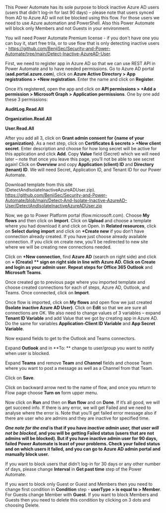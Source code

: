 This Power Automate has its sole purpose to block inactive Azure AD users (users that didn't log-in for last 90 days) – please note that users synced from AD to Azure AD will not be blocked using this flow. For those users we need to use Azure automation and PowerShell. Also this Power Automate will block only Members and not Guests in your environment. 

You will need Power Automate Premium license - if you don't have one you can buy it, start free trila, or to use flow that is only detecting inactive users - https://github.com/BenjiSec/Security-and-Power-Automate/tree/main/Detect-Inactive-AzureAD-User.

First, we need to register app in Azure AD so that we can use REST API in Power Automate and to have needed permissions. Go to Azure AD portal (**aad.portal.azure.com**), click on **Azure Active Directory > App registrations > +New registration**. Enter the name and click on **Register**.

Once it’s registered, open the app and click on **API permissions > +Add a permission > Microsoft Graph > Application permissions**. One by one add these 3 permissions:

**AuditLog.Read.All**

**Organization.Read.All**

**User.Read.All**

After you add all 3, click on **Grant admin consent for {name of your organization}**.
As a next step, click on **Certificates & secrets > +New client secret**. Enter description and choose for how long secret will be active for this application and click **Add**. Copy **Value** field (Secret) which we will need later – note that once you leave this page, you’ll not be able to see secret again!
Click on **Overview** and copy **Application (client) ID** and **Directory (tenant) ID**.
We will need Secret, Application ID, and Tenant ID for our Power Automate.

Download template from this site (DetectAndIsolateInactiveAzureADUser.zip). https://github.com/BenjiSec/Security-and-Power-Automate/blob/main/Detect-And-Isolate-Inactive-AzureAD-User/DetectAndIsolateInactiveAzureADUser.zip

Now, we go to Power Platform portal (flow.microsoft.com). Choose **My flows** and then click on **Import**. Click on **Upload** and choose a template where you had download it and click on Open. In **Related resources**, click on **Select during import** and click on **+Create new** if you don’t have connection already created. If you have just choose already available connection. If you click on create new, you’ll be redirected to new site where we will be creating new connections needed. 	

Click on **+New connection**, find **Azure AD** (search on right side) and click on **+ (Create) ** sign on right side in line with Azure AD. Click on **Create** and login as your admin user. Repeat steps for Office 365 Outlook** and **Microsoft Teams**. 

Once created go to previous page where you imported template and choose created connections for each of steps, Azure AD, Outlook, and Teams. Once connected, click on **Import**. 

Once flow is imported, click on **My flows** and open flow we just created **(Isolate inactive Azure AD User)**. Click on **Edit** so that we are sure all connections are OK. We also need to change values of 3 variables – expand **Tenant ID Variable** and add Value that we got by creating app in Azure AD. Do the same for variables **Application-Client ID Variable** and **App Secret Variable**. 

Now expand fields to get to the Outlook and Teams connectors.

Expand **Outlook** and in **To: ** change to user/group you want to notify when user is blocked. 

Expand **Teams** and remove **Team** and **Channel** fields and choose Team where you want to post a message as well as a Channel from that Team. 

Click on **Save**.

Click on backward arrow next to the name of flow, and once you return to Flow page choose **Turn on** form upper menu.

Now click on **Run** and then on **Run flow** and on **Done**. If it’s all good, we will get succeed info. If there is any error, we will get Failed and we need to analyse where the error is. Note that you’ll get failed error message also if there are user who are admins and they are inactive for specified time.

**_One note for the end_ is that if you have _inactive admin user, that user will not be blocked_, and you will be getting Failed status (users that are not admins will be blocked). But if you have inactive admin user for 90 days, failed Power Automate is least of your problems. Check your failed status and on which users it failed, and you can go to Azure AD admin portal and manually block user.**

If you want to block users that didn't log-in for 30 days or any other number of days, please change **Interval** in **Get past time** step of the Power Automate.

If you want to block only Guest or Guest and Members then you need to change first condition in **Condition** step - **userType > is equal to > Member**. For Guests change Member with **Guest**. If you want to block Members and Guests then you need to delete this condition by clicking on 3 dots and choosing Delete.
